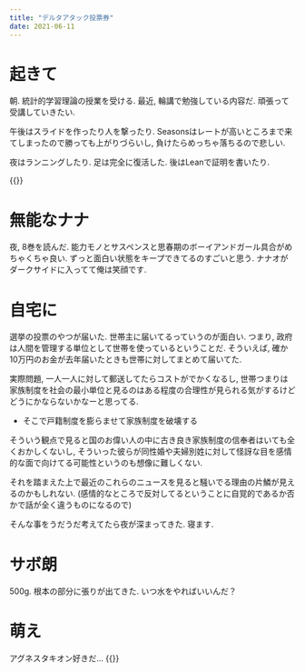 ```yaml
---
title: "デルタアタック投票券"
date: 2021-06-11
---
```


# 起きて
朝. 統計的学習理論の授業を受ける. 最近, 輪講で勉強している内容だ. 頑張って受講していきたい.

午後はスライドを作ったり人を撃ったり. Seasonsはレートが高いところまで来てしまったので勝っても上がりづらいし, 負けたらめっちゃ落ちるので悲しい.

夜はランニングしたり. 足は完全に復活した. 後はLeanで証明を書いたり.

{{<tweet user="dango_bot" id="1403340301486284806">}}

# 無能なナナ
夜, 8巻を読んだ. 能力モノとサスペンスと思春期のボーイアンドガール具合がめちゃくちゃ良い. ずっと面白い状態をキープできてるのすごいと思う. ナナオがダークサイドに入ってて俺は笑顔です.

# 自宅に
選挙の投票のやつが届いた. 世帯主に届いてるっていうのが面白い. つまり, 政府は人間を管理する単位として世帯を使っているということだ. そういえば, 確か10万円のお金が去年届いたときも世帯に対してまとめて届いてた.

実際問題, 一人一人に対して郵送してたらコストがでかくなるし, 世帯つまりは家族制度を社会の最小単位と見るのはある程度の合理性が見られる気がするけどどうにかならないかなーと思ってる.

- そこで戸籍制度を膨らませて家族制度を破壊する

そういう観点で見ると国のお偉い人の中に古き良き家族制度の信奉者はいても全くおかしくないし, そういった彼らが同性婚や夫婦別姓に対して怪訝な目を感情的な面で向けてる可能性というのも想像に難しくない.

それを踏まえた上で最近のこれらのニュースを見ると騒いでる理由の片鱗が見えるのかもしれない. (感情的なところで反対してるということに自覚的であるか否かで話が全く違うものになるので)

そんな事をうだうだ考えてたら夜が深まってきた. 寝ます.

# サボ朗
500g. 根本の部分に張りが出てきた. いつ水をやればいいんだ？

# 萌え
アグネスタキオン好きだ...
{{<tweet user="dango_bot" id="1402966576286953476">}}